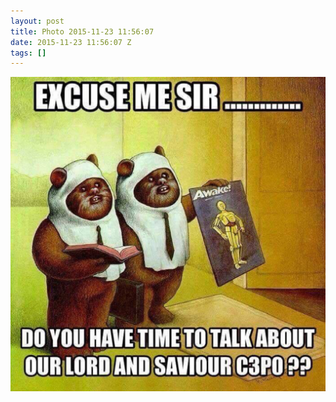 ```yaml
---
layout: post
title: Photo 2015-11-23 11:56:07
date: 2015-11-23 11:56:07 Z
tags: []
---
```

![](/media/2015/11/133790540577.jpg)
